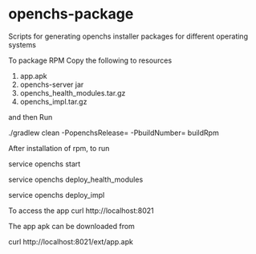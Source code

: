# openchs-package
Scripts for generating openchs installer packages for different operating systems

To package RPM
Copy the following to resources
1. app.apk
2. openchs-server jar
3. openchs_health_modules.tar.gz
4. openchs_impl.tar.gz

and then Run

./gradlew clean -PopenchsRelease=<release-number> -PbuildNumber=<build-number> buildRpm

After installation of rpm, to run

service openchs start

service openchs deploy_health_modules

service openchs deploy_impl

To access the app
curl http://localhost:8021

The app apk can be downloaded from 

curl http://localhost:8021/ext/app.apk

